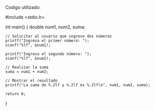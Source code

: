 Codigo utilizado:

#include <stdio.h>

int main() {
    double num1, num2, suma;

    // Solicitar al usuario que ingrese dos números
    printf("Ingresa el primer número: ");
    scanf("%lf", &num1);

    printf("Ingresa el segundo número: ");
    scanf("%lf", &num2);

    // Realizar la suma
    suma = num1 + num2;

    // Mostrar el resultado
    printf("La suma de %.2lf y %.2lf es %.2lf\n", num1, num2, suma);

    return 0;
}


